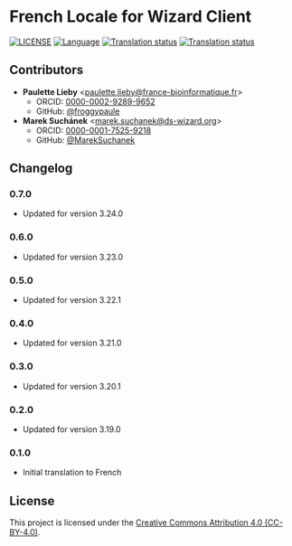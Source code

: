 # French Locale for Wizard Client

[![LICENSE](https://img.shields.io/github/license/ds-wizard/wizard-client-locales)](LICENSE)
[![Language](https://img.shields.io/badge/ISO%20639--1-fr-blue)](https://en.wikipedia.org/wiki/French_language)
[![Translation status](https://img.shields.io/badge/translated-100%25-brightgreen)](https://localize.ds-wizard.org/engage/wizard-client/fr/)
[![Translation status](https://localize.ds-wizard.org/widgets/wizard-client/fr/wizard-client-3-24-0/svg-badge.svg)](https://localize.ds-wizard.org/engage/wizard-client/fr/)

## Contributors

* **Paulette Lieby** <[paulette.lieby@france-bioinformatique.fr](mailto:paulette.lieby@france-bioinformatique.fr)>
  * ORCID: [0000-0002-9289-9652](https://orcid.org/0000-0002-9289-9652)
  * GitHub: [@froggypaule](https://github.com/froggypaule)
* **Marek Suchánek** <[marek.suchanek@ds-wizard.org](mailto:marek.suchanek@ds-wizard.org)>
  * ORCID: [0000-0001-7525-9218](https://orcid.org/0000-0001-7525-9218)
  * GitHub: [@MarekSuchanek](https://github.com/MarekSuchanek)


## Changelog

### 0.7.0

* Updated for version 3.24.0

### 0.6.0

* Updated for version 3.23.0

### 0.5.0

* Updated for version 3.22.1

### 0.4.0

* Updated for version 3.21.0

### 0.3.0

* Updated for version 3.20.1

### 0.2.0

* Updated for version 3.19.0

### 0.1.0

* Initial translation to French


## License

This project is licensed under the [Creative Commons Attribution 4.0 (CC-BY-4.0)](https://creativecommons.org/licenses/by/4.0/).

